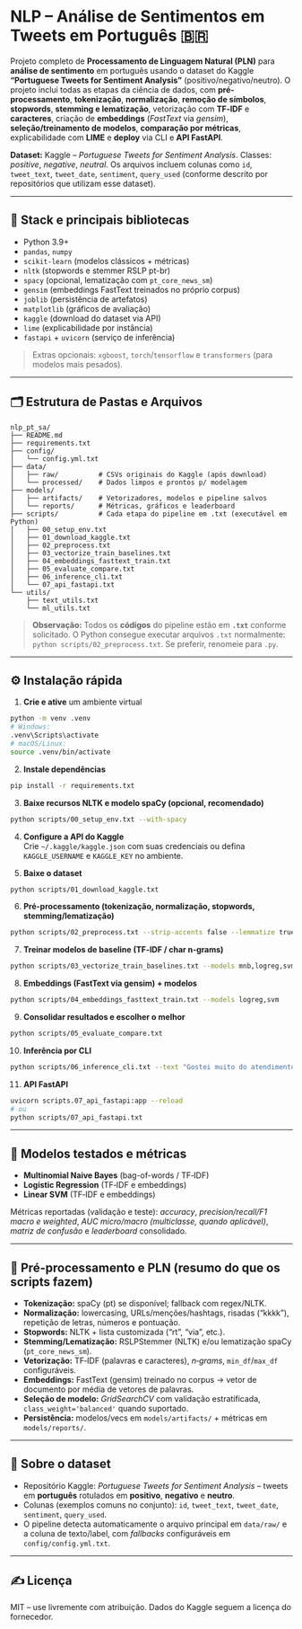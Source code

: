 # NLP – Análise de Sentimentos em Tweets em Português 🇧🇷

Projeto completo de **Processamento de Linguagem Natural (PLN)** para **análise de sentimento** em português usando o dataset do Kaggle **“Portuguese Tweets for Sentiment Analysis”** (positivo/negativo/neutro). O projeto inclui todas as etapas da ciência de dados, com **pré-processamento**, **tokenização**, **normalização**, **remoção de símbolos**, **stopwords**, **stemming e lematização**, vetorização com **TF‑IDF** e **caracteres**, criação de **embeddings** (*FastText* via *gensim*), **seleção/treinamento de modelos**, **comparação por métricas**, explicabilidade com **LIME** e **deploy** via CLI e **API FastAPI**.

**Dataset:** Kaggle – *Portuguese Tweets for Sentiment Analysis*. Classes: *positive*, *negative*, *neutral*. Os arquivos incluem colunas como `id`, `tweet_text`, `tweet_date`, `sentiment`, `query_used` (conforme descrito por repositórios que utilizam esse dataset).

---

## 🔧 Stack e principais bibliotecas

- Python 3.9+
- `pandas`, `numpy`
- `scikit-learn` (modelos clássicos + métricas)
- `nltk` (stopwords e stemmer RSLP pt-br)
- `spacy` (opcional, lematização com `pt_core_news_sm`)
- `gensim` (embeddings FastText treinados no próprio corpus)
- `joblib` (persistência de artefatos)
- `matplotlib` (gráficos de avaliação)
- `kaggle` (download do dataset via API)
- `lime` (explicabilidade por instância)
- `fastapi` + `uvicorn` (serviço de inferência)

> Extras opcionais: `xgboost`, `torch`/`tensorflow` e `transformers` (para modelos mais pesados).

---

## 🗂️ Estrutura de Pastas e Arquivos

```
nlp_pt_sa/
├── README.md
├── requirements.txt
├── config/
│   └── config.yml.txt
├── data/
│   ├── raw/          # CSVs originais do Kaggle (após download)
│   └── processed/    # Dados limpos e prontos p/ modelagem
├── models/
│   ├── artifacts/    # Vetorizadores, modelos e pipeline salvos
│   └── reports/      # Métricas, gráficos e leaderboard
├── scripts/          # Cada etapa do pipeline em .txt (executável em Python)
│   ├── 00_setup_env.txt
│   ├── 01_download_kaggle.txt
│   ├── 02_preprocess.txt
│   ├── 03_vectorize_train_baselines.txt
│   ├── 04_embeddings_fasttext_train.txt
│   ├── 05_evaluate_compare.txt
│   ├── 06_inference_cli.txt
│   └── 07_api_fastapi.txt
└── utils/
    ├── text_utils.txt
    └── ml_utils.txt
```

> **Observação:** Todos os **códigos** do pipeline estão em **`.txt`** conforme solicitado. O Python consegue executar arquivos `.txt` normalmente: `python scripts/02_preprocess.txt`. Se preferir, renomeie para `.py`.

---

## ⚙️ Instalação rápida

1) **Crie e ative** um ambiente virtual
```bash
python -m venv .venv
# Windows: 
.venv\Scripts\activate
# macOS/Linux:
source .venv/bin/activate
```

2) **Instale dependências**
```bash
pip install -r requirements.txt
```

3) **Baixe recursos NLTK e modelo spaCy (opcional, recomendado)**
```bash
python scripts/00_setup_env.txt --with-spacy
```

4) **Configure a API do Kaggle**  
Crie `~/.kaggle/kaggle.json` com suas credenciais ou defina `KAGGLE_USERNAME` e `KAGGLE_KEY` no ambiente.

5) **Baixe o dataset**
```bash
python scripts/01_download_kaggle.txt
```

6) **Pré-processamento (tokenização, normalização, stopwords, stemming/lematização)**  
```bash
python scripts/02_preprocess.txt --strip-accents false --lemmatize true --stem false
```

7) **Treinar modelos de baseline (TF‑IDF / char n‑grams)**
```bash
python scripts/03_vectorize_train_baselines.txt --models mnb,logreg,svm
```

8) **Embeddings (FastText via gensim) + modelos**
```bash
python scripts/04_embeddings_fasttext_train.txt --models logreg,svm
```

9) **Consolidar resultados e escolher o melhor**
```bash
python scripts/05_evaluate_compare.txt
```

10) **Inferência por CLI**
```bash
python scripts/06_inference_cli.txt --text "Gostei muito do atendimento, excelente!"
```

11) **API FastAPI**
```bash
uvicorn scripts.07_api_fastapi:app --reload
# ou
python scripts/07_api_fastapi.txt
```

---

## 🧪 Modelos testados e métricas

- **Multinomial Naive Bayes** (bag-of-words / TF‑IDF)
- **Logistic Regression** (TF‑IDF e embeddings)
- **Linear SVM** (TF‑IDF e embeddings)

Métricas reportadas (validação e teste): *accuracy*, *precision/recall/F1 macro e weighted*, *AUC micro/macro (multiclasse, quando aplicável)*, *matriz de confusão* e *leaderboard* consolidado.

---

## 🧠 Pré-processamento e PLN (resumo do que os scripts fazem)

- **Tokenização:** spaCy (pt) se disponível; fallback com regex/NLTK.
- **Normalização:** lowercasing, URLs/menções/hashtags, risadas (“kkkk”), repetição de letras, números e pontuação.
- **Stopwords:** NLTK + lista customizada (“rt”, “via”, etc.).
- **Stemming/Lematização:** RSLPStemmer (NLTK) e/ou lematização spaCy (`pt_core_news_sm`).
- **Vetorização:** TF‑IDF (palavras e caracteres), *n‑grams*, `min_df`/`max_df` configuráveis.
- **Embeddings:** FastText (gensim) treinado no corpus → vetor de documento por média de vetores de palavras.
- **Seleção de modelo:** *GridSearchCV* com validação estratificada, `class_weight='balanced'` quando suportado.
- **Persistência:** modelos/vecs em `models/artifacts/` + métricas em `models/reports/`.

---

## 🔎 Sobre o dataset

- Repositório Kaggle: *Portuguese Tweets for Sentiment Analysis* – tweets em **português** rotulados em **positivo**, **negativo** e **neutro**.
- Colunas (exemplos comuns no conjunto): `id`, `tweet_text`, `tweet_date`, `sentiment`, `query_used`.
- O pipeline detecta automaticamente o arquivo principal em `data/raw/` e a coluna de texto/label, com *fallbacks* configuráveis em `config/config.yml.txt`.

---

## ✍️ Licença

MIT – use livremente com atribuição. Dados do Kaggle seguem a licença do fornecedor.
